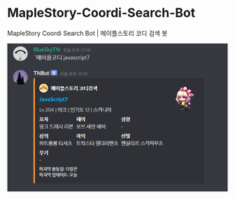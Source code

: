 # MapleStory-Coordi-Search-Bot
MapleStory Coordi Search Bot | 메이플스토리 코디 검색 봇

<img src="https://raw.githubusercontent.com/blueskytn/MapleStory-Coordi-Search-Bot/master/example.png"></img>
